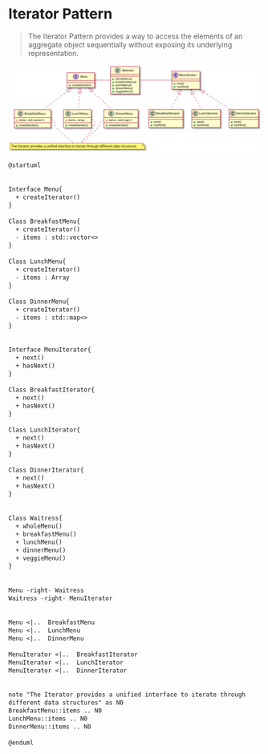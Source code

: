 # Iterator Pattern

> The Iterator Pattern provides a way to access the elements of an aggregate object sequentially without exposing its underlying representation.

![UML](uml.svg)

```plantuml
@startuml


Interface Menu{
  + createIterator()
}

Class BreakfastMenu{
  + createIterator()
  - items : std::vector<>
}

Class LunchMenu{
  + createIterator()
  - items : Array
}

Class DinnerMenu{
  + createIterator()
  - items : std::map<>
}


Interface MenuIterator{
  + next()
  + hasNext()
}

Class BreakfastIterator{
  + next()
  + hasNext()
}

Class LunchIterator{
  + next()
  + hasNext()
}

Class DinnerIterator{
  + next()
  + hasNext()
}


Class Waitress{
  + wholeMenu()
  + breakfastMenu()
  + lunchMenu()
  + dinnerMenu()
  + veggieMenu()
}


Menu -right- Waitress
Waitress -right- MenuIterator


Menu <|..  BreakfastMenu 
Menu <|..  LunchMenu
Menu <|..  DinnerMenu

MenuIterator <|..  BreakfastIterator 
MenuIterator <|..  LunchIterator
MenuIterator <|..  DinnerIterator


note "The Iterator provides a unified interface to iterate through different data structures" as N0
BreakfastMenu::items .. N0
LunchMenu::items .. N0
DinnerMenu::items .. N0

@enduml
```
